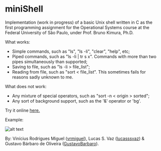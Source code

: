 # miniShell

Implementation (work in progress) of a basic Unix shell written in C as the first programming assignment for the Operational Systems course at the Federal University of São Paulo, under Prof. Bruno Kimura, Ph.D.

What works:
   * Simple commands, such as "ls", "ls -li", "clear", "help", etc;
   * Piped commands, such as "ls -li | tr s x". Commands with more than two pipes simultaneously than supported;
   * Saving to file, such as "ls -li > file_list";
   * Reading from file, such as "sort < file_list". This sometimes fails for reasons sadly unknown to me.
  
What does not work:
   * Any mixture of special operators, such as "sort -n < origin > sorted";
   * Any sort of background support, such as the '&' operator or 'bg'.
   

Try it online [here.](https://minishell.jsbach.repl.run/)

Example:

![alt text](https://raw.githubusercontent.com/vrmiguel/miniShell/master/print.jpg)

By:
   Vinícius Rodrigues Miguel ([vrmiguel](https://github.com/vrmiguel)), Lucas S. Vaz  ([lucasssvaz](https://github.com/lucasssvaz)) & Gustavo Bárbaro de Oliveira ([GustavoBarbaro](https://github.com/GustavoBarbaro)).
